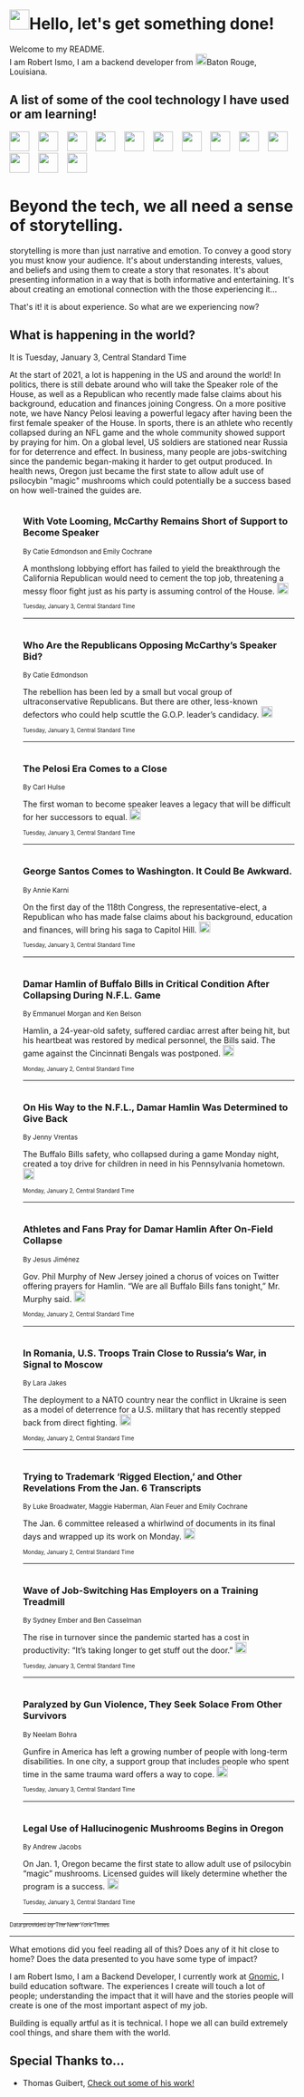<h1><img src="https://emojis.slackmojis.com/emojis/images/1643514375/3493/hot-coffee.gif?1643514375" width="35"/>Hello, let's get something done!</h1>

<p>Welcome to my README.<br/>
I am Robert Ismo, I am a backend developer from <img src="https://emojis.slackmojis.com/emojis/images/1638395689/50435/moulin_rouge.png?1638395689" width="20"/>Baton Rouge, Louisiana.</p>
<h2>A list of some of the cool technology I have used or am learning!</h2>
<p>
<img src="https://emojis.slackmojis.com/emojis/images/1643516091/21142/meow_bongotap.gif?1643516091" width="35" alt="">
<img src="https://img.shields.io/badge/Favorite%20Frontend%20Framework-SvelteKit-f83903" alt="">
<img src="https://img.shields.io/badge/Second%20Favorite-Vue-40b581" alt="">
<img src="https://img.shields.io/badge/Most%20Used%20Runtime-Nodejs-78b061" alt="">
<img src="https://emojis.slackmojis.com/emojis/images/1643517416/34482/fire.gif?1643517416" width="35" alt="">
<img src="https://img.shields.io/badge/Javascript%20But%20Better-Typescript-0078ca" alt="">
<img src="https://img.shields.io/badge/Favorite%20Language-Elixir-3e244d" alt="">
<img src="https://img.shields.io/badge/Containerize%20Everything-Docker-6ac9ef" alt="">
<img src="https://emojis.slackmojis.com/emojis/images/1643514596/5999/meow_party.gif?1643514596" width="35" alt="">
<img src="https://img.shields.io/badge/API%20Love%20Language-Graphql-de32a5" alt="">
<img src="https://img.shields.io/badge/Our%20Favorite%20Version%20Controller-Git-e94f33" alt="">
<img src="https://img.shields.io/badge/Favorite%20Database-Redis-d42d1d" alt="">
<img src="https://emojis.slackmojis.com/emojis/images/1643514559/5584/deployparrot.gif?1643514559" width="35" alt="">
<img src="https://img.shields.io/badge/Container%20Interstate-RabbitMQ-f66200" alt="">
<img src="https://img.shields.io/badge/Gotta%20Learn-Kubernetes-316adf" alt="">
<img src="https://img.shields.io/badge/Really%20Mature%20Now-WASM-654fef" alt="">
<img src="https://emojis.slackmojis.com/emojis/images/1666642497/61942/dance_vibe.gif?1666642497" width="35" alt="">
<img src="https://img.shields.io/badge/For%20My%20M1-ARM64-657d96" alt="">
<img src="https://img.shields.io/badge/Loving%20This%20So%20Much-TailwindCSS-17bcb5" alt="">
<img src="https://img.shields.io/badge/Cool%20Build%20Tool-Vite-f9cb24" alt="">
<img src="https://emojis.slackmojis.com/emojis/images/1669231376/62819/working-on-it.gif?1669231376" width="35" alt="">
<img src="https://img.shields.io/badge/Fun%20and%20Easy%20Database-MongoDB-5f8c49" alt="">
<img src="https://img.shields.io/badge/JS%20Life%20Support-NPM-c73737" alt="">
<img src="https://img.shields.io/badge/I%20Liked%20It-DynamoDB-0073b9" alt="">
<img src="https://emojis.slackmojis.com/emojis/images/1643514045/46/question.gif?1643514045" width="35" alt="">
<img src="https://img.shields.io/badge/cool-React-60d6f9" alt="">
<img src="https://img.shields.io/badge/Future%20Big%20Project-Lambda-f37e00" alt="">
<img src="https://img.shields.io/badge/NPM%20But%20Better-PNPM-f1aa07" alt="">
<img src="https://emojis.slackmojis.com/emojis/images/1643514943/9662/fbwow.gif?1643514943" width="35" alt="">
<img src="https://img.shields.io/badge/First%20Language-C-662079" alt="">
<img src="https://img.shields.io/badge/Where%20I%20Deploy%20Frontend-Vercel-000000" alt="">
<img src="https://img.shields.io/badge/Who%20Does%20not%20Want%20an%20App-Swift-f9492a" alt="">
<img src="https://emojis.slackmojis.com/emojis/images/1643514058/151/javascript.png?1643514058" width="35" alt="">
<img src="https://img.shields.io/badge/cool-Python-fbd542" alt="">
<img src="https://img.shields.io/badge/Favorite%20Something-Stripe-656cdc" alt="">
<img src="https://img.shields.io/badge/Of%20Course-HTML5-ed6327" alt="">
<img src="https://emojis.slackmojis.com/emojis/images/1660415405/60731/bomb.gif?1660415405" width="35" alt="">
<img src="https://img.shields.io/badge/hate-CSS-2964ec" alt="">
<img src="https://img.shields.io/badge/Learning-CircleCI-141215" alt="">
<img src="https://img.shields.io/badge/Learning-Rust-fbbb3b" alt="">
<img src="https://emojis.slackmojis.com/emojis/images/1660415397/60712/writing-hand.gif?1660415397" width="35" alt="">
<img src="https://img.shields.io/badge/Dev%20Browser%20of%20Choice-Firefox-cc4e26" alt="">
<img src="https://img.shields.io/badge/Recoverying%20From%20Windows-UNIX-1781e3" alt="">
<img src="https://img.shields.io/badge/LOVE-LogSeq-90c1c2" alt="">
<img src="https://emojis.slackmojis.com/emojis/images/1643514066/223/kirby.gif?1643514066" width="35" alt="">
<img src="https://img.shields.io/badge/Daily%20Driver-MacOS-e6e6e8" alt="">
<img src="https://img.shields.io/badge/Git%20Server-Github-000000" alt="">
<img src="https://img.shields.io/badge/enjoyable-EC2-f17428" alt="">
<img src="https://emojis.slackmojis.com/emojis/images/1643514239/2069/excited.gif?1643514239" width="35" alt="">
</p>
<h1>Beyond the tech, we all need a sense of storytelling.</h1>
<p>storytelling is more than just narrative and emotion. To convey a good story you must know your audience. It's about understanding interests, values, and beliefs and using them to create a story that resonates. It's about presenting information in a way that is both informative and entertaining. It's about creating an emotional connection with the those experiencing it...</p>
<p>That's it! it is about experience. So what are we experiencing now?</p>
<h2>What is happening in the world?</h2>
<p>It is Tuesday, January 3, Central Standard Time</p>
<p>
At the start of 2021, a lot is happening in the US and around the world! In politics, there is still debate around who will take the Speaker role of the House, as well as a Republican who recently made false claims about his background, education and finances joining Congress. On a more positive note, we have Nancy Pelosi leaving a powerful legacy after having been the first female speaker of the House. In sports, there is an athlete who recently collapsed during an NFL game and the whole community showed support by praying for him. On a global level, US soldiers are stationed near Russia for for deterrence and effect. In business, many people are jobs-switching since the pandemic began-making it harder to get output produced. In health news, Oregon just became the first state to allow adult use of psilocybin &quot;magic&quot; mushrooms which could potentially be a success based on how well-trained the guides are.</p>
<ol>
<img src="https://img.shields.io/badge/-us-blue" alt="">
<h3>With Vote Looming, McCarthy Remains Short of Support to Become Speaker</h3>
<sub>By Catie Edmondson and Emily Cochrane</sub>
<p>A monthslong lobbying effort has failed to yield the breakthrough the California Republican would need to cement the top job, threatening a messy floor fight just as his party is assuming control of the House.  <a href="https://nyti.ms/3i7qYrA"><img src="https://developer.nytimes.com/files/poweredby_nytimes_30b.png?v=1583354208352" height="20"></a></p>
<sub><sub>Tuesday, January 3, Central Standard Time</sub></sub>
<hr/>
<img src="https://img.shields.io/badge/-us-blue" alt="">
<h3>Who Are the Republicans Opposing McCarthy’s Speaker Bid?</h3>
<sub>By Catie Edmondson</sub>
<p>The rebellion has been led by a small but vocal group of ultraconservative Republicans. But there are other, less-known defectors who could help scuttle the G.O.P. leader’s candidacy.  <a href="https://nyti.ms/3Z59AEq"><img src="https://developer.nytimes.com/files/poweredby_nytimes_30b.png?v=1583354208352" height="20"></a></p>
<sub><sub>Tuesday, January 3, Central Standard Time</sub></sub>
<hr/>
<img src="https://img.shields.io/badge/-us-blue" alt="">
<h3>The Pelosi Era Comes to a Close</h3>
<sub>By Carl Hulse</sub>
<p>The first woman to become speaker leaves a legacy that will be difficult for her successors to equal.  <a href="https://nyti.ms/3vw5NTh"><img src="https://developer.nytimes.com/files/poweredby_nytimes_30b.png?v=1583354208352" height="20"></a></p>
<sub><sub>Tuesday, January 3, Central Standard Time</sub></sub>
<hr/>
<img src="https://img.shields.io/badge/-us-blue" alt="">
<h3>George Santos Comes to Washington. It Could Be Awkward.</h3>
<sub>By Annie Karni</sub>
<p>On the first day of the 118th Congress, the representative-elect, a Republican who has made false claims about his background, education and finances, will bring his saga to Capitol Hill.  <a href="https://nyti.ms/3YYoJYa"><img src="https://developer.nytimes.com/files/poweredby_nytimes_30b.png?v=1583354208352" height="20"></a></p>
<sub><sub>Tuesday, January 3, Central Standard Time</sub></sub>
<hr/>
<img src="https://img.shields.io/badge/-sports-blue" alt="">
<h3>Damar Hamlin of Buffalo Bills in Critical Condition After Collapsing During N.F.L. Game</h3>
<sub>By Emmanuel Morgan and Ken Belson</sub>
<p>Hamlin, a 24-year-old safety, suffered cardiac arrest after being hit, but his heartbeat was restored by medical personnel, the Bills said. The game against the Cincinnati Bengals was postponed.  <a href="https://nyti.ms/3Q6QhXq"><img src="https://developer.nytimes.com/files/poweredby_nytimes_30b.png?v=1583354208352" height="20"></a></p>
<sub><sub>Monday, January 2, Central Standard Time</sub></sub>
<hr/>
<img src="https://img.shields.io/badge/-sports-blue" alt="">
<h3>On His Way to the N.F.L., Damar Hamlin Was Determined to Give Back</h3>
<sub>By Jenny Vrentas</sub>
<p>The Buffalo Bills safety, who collapsed during a game Monday night, created a toy drive for children in need in his Pennsylvania hometown.  <a href="https://nyti.ms/3vD9dmY"><img src="https://developer.nytimes.com/files/poweredby_nytimes_30b.png?v=1583354208352" height="20"></a></p>
<sub><sub>Monday, January 2, Central Standard Time</sub></sub>
<hr/>
<img src="https://img.shields.io/badge/-sports-blue" alt="">
<h3>Athletes and Fans Pray for Damar Hamlin After On-Field Collapse</h3>
<sub>By Jesus Jiménez</sub>
<p>Gov. Phil Murphy of New Jersey joined a chorus of voices on Twitter offering prayers for Hamlin. “We are all Buffalo Bills fans tonight,” Mr. Murphy said.  <a href="https://nyti.ms/3G8P2lX"><img src="https://developer.nytimes.com/files/poweredby_nytimes_30b.png?v=1583354208352" height="20"></a></p>
<sub><sub>Monday, January 2, Central Standard Time</sub></sub>
<hr/>
<img src="https://img.shields.io/badge/-world-blue" alt="">
<h3>In Romania, U.S. Troops Train Close to Russia’s War, in Signal to Moscow</h3>
<sub>By Lara Jakes</sub>
<p>The deployment to a NATO country near the conflict in Ukraine is seen as a model of deterrence for a U.S. military that has recently stepped back from direct fighting.  <a href="https://nyti.ms/3i9ELhq"><img src="https://developer.nytimes.com/files/poweredby_nytimes_30b.png?v=1583354208352" height="20"></a></p>
<sub><sub>Monday, January 2, Central Standard Time</sub></sub>
<hr/>
<img src="https://img.shields.io/badge/-us-blue" alt="">
<h3>Trying to Trademark ‘Rigged Election,’ and Other Revelations From the Jan. 6 Transcripts</h3>
<sub>By Luke Broadwater, Maggie Haberman, Alan Feuer and Emily Cochrane</sub>
<p>The Jan. 6 committee released a whirlwind of documents in its final days and wrapped up its work on Monday.  <a href="https://nyti.ms/3i9sZUg"><img src="https://developer.nytimes.com/files/poweredby_nytimes_30b.png?v=1583354208352" height="20"></a></p>
<sub><sub>Monday, January 2, Central Standard Time</sub></sub>
<hr/>
<img src="https://img.shields.io/badge/-business-blue" alt="">
<h3>Wave of Job-Switching Has Employers on a Training Treadmill</h3>
<sub>By Sydney Ember and Ben Casselman</sub>
<p>The rise in turnover since the pandemic started has a cost in productivity: “It’s taking longer to get stuff out the door.”  <a href="https://nyti.ms/3jGiJ6h"><img src="https://developer.nytimes.com/files/poweredby_nytimes_30b.png?v=1583354208352" height="20"></a></p>
<sub><sub>Tuesday, January 3, Central Standard Time</sub></sub>
<hr/>
<img src="https://img.shields.io/badge/-us-blue" alt="">
<h3>Paralyzed by Gun Violence, They Seek Solace From Other Survivors</h3>
<sub>By Neelam Bohra</sub>
<p>Gunfire in America has left a growing number of people with long-term disabilities. In one city, a support group that includes people who spent time in the same trauma ward offers a way to cope.  <a href="https://nyti.ms/3Q7Pfud"><img src="https://developer.nytimes.com/files/poweredby_nytimes_30b.png?v=1583354208352" height="20"></a></p>
<sub><sub>Tuesday, January 3, Central Standard Time</sub></sub>
<hr/>
<img src="https://img.shields.io/badge/-health-blue" alt="">
<h3>Legal Use of Hallucinogenic Mushrooms Begins in Oregon</h3>
<sub>By Andrew Jacobs</sub>
<p>On Jan. 1, Oregon became the first state to allow adult use of psilocybin “magic” mushrooms. Licensed guides will likely determine whether the program is a success.  <a href="https://nyti.ms/3Z926jO"><img src="https://developer.nytimes.com/files/poweredby_nytimes_30b.png?v=1583354208352" height="20"></a></p>
<sub><sub>Tuesday, January 3, Central Standard Time</sub></sub>
<hr/>
</ol>
<a href="https://developer.nytimes.com"><sub><sub>Data provided by The New York Times</sub></sub></a>
<hr/>
<p>What emotions did you feel reading all of this? Does any of it hit close to home? Does the data presented to you have some type of impact?</p>
<p>I am Robert Ismo, I am a Backend Developer, I currently work at <a href="https://gnomic.education/">Gnomic</a>, I build education software. The experiences I create will touch a lot of people; understanding the impact that it will have and the stories people will create is one of the most important aspect of my job.</p>
<p>Building is equally artful as it is technical. I hope we all can build extremely cool things, and share them with the world.</p>
<h2>Special Thanks to...</h2>
<ul>
<li>Thomas Guibert, <a href="https://github.com/thmsgbrt/thmsgbrt">Check out some of his work!</a></li>
</ul>